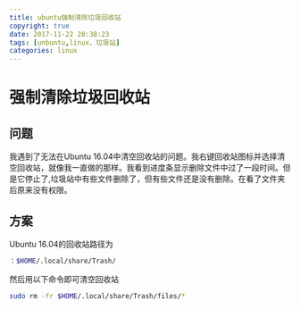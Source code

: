 ```yaml
---
title: ubuntu强制清除垃圾回收站
copyright: true
date: 2017-11-22 20:38:23
tags: [unbuntu,linux，垃圾站]
categories: linux
---
```

# 强制清除垃圾回收站

<!--more-->
## 问题

我遇到了无法在Ubuntu 16.04中清空回收站的问题。我右键回收站图标并选择清空回收站，就像我一直做的那样。我看到进度条显示删除文件中过了一段时间。但是它停止了,垃圾站中有些文件删除了，但有些文件还是没有删除。在看了文件夹后原来没有权限。

## 方案
Ubuntu 16.04的回收站路径为

```bash
：$HOME/.local/share/Trash/
```
然后用以下命令即可清空回收站

```bash
sudo rm -fr $HOME/.local/share/Trash/files/*
```

